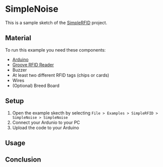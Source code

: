 # SimpleNoise

This is a sample sketch of the [SimpleRFID](https://github.com/TheBeautifulOrc/SimpleRFID) project.

## Material

To run this example you need these components:
- [Arduino](https://store.arduino.cc/arduino-genuino/boards-modules)
- [Groove RFID Reader](http://wiki.seeedstudio.com/Grove-125KHz_RFID_Reader/)
- Buzzer
- At least two different RFID tags (chips or cards)
- Wires
- (Optional) Breed Board

## Setup

1. Open the example skecth by selecting `File > Examples > SimpleRFID > SimpleNoise > SimpleNoise`
2. Connect your Ardunio to your PC
3. Upload the code to your Arduino

## Usage

## Conclusion

